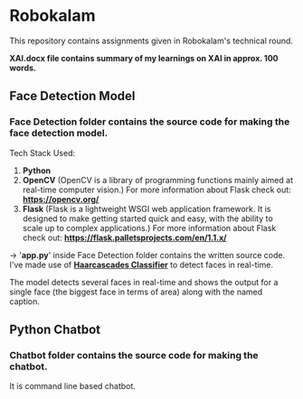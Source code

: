 # Robokalam
This repository contains assignments given in Robokalam's technical round. 

**XAI.docx file contains summary of my learnings on XAI in approx. 100 words.**

## Face Detection Model
### Face Detection folder contains the source code for making the face detection model.
Tech Stack Used:
1. **Python**
2. **OpenCV** (OpenCV is a library of programming functions mainly aimed at real-time computer vision.)
For more information about Flask check out: **https://opencv.org/**
3. **Flask** (Flask is a lightweight WSGI web application framework. It is designed to make getting started quick and easy, with the ability to scale up to complex applications.)
For more information about Flask check out: **https://flask.palletsprojects.com/en/1.1.x/**

-> '**app.py**' inside Face Detection folder contains the written source code.
I've made use of **[Haarcascades Classifier](https://opencv-python-tutroals.readthedocs.io/en/latest/py_tutorials/py_objdetect/py_face_detection/py_face_detection.html)** to detect faces in real-time.

The model detects several faces in real-time and shows the output for a single face (the biggest face in terms of area) along with the named caption.

## Python Chatbot
### Chatbot folder contains the source code for making the chatbot.
It is command line based chatbot.
